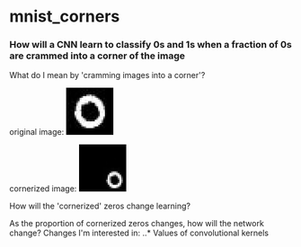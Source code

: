 # mnist_corners
### How will a CNN learn to classify 0s and 1s when a fraction of 0s are crammed into a corner of the image

What do I mean by 'cramming images into a corner'?

original image:
![original image](https://github.com/benmuhlmann/mnist_corners/blob/master/markdown_figures/img_1_original.jpg)

cornerized image:
![cornerized image](https://github.com/benmuhlmann/mnist_corners/blob/master/markdown_figures/img_1_cornerized.jpg)

How will the 'cornerized' zeros change learning?

As the proportion of cornerized zeros changes, how will the network change? 
Changes I'm interested in: 
..* Values of convolutional kernels
